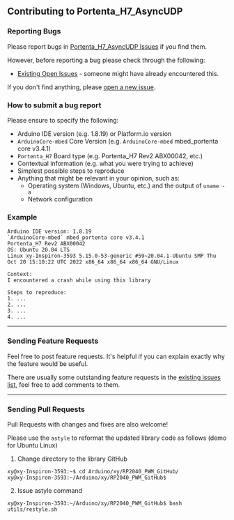 ## Contributing to Portenta_H7_AsyncUDP

### Reporting Bugs

Please report bugs in [Portenta_H7_AsyncUDP Issues](https://github.com/khoih-prog/Portenta_H7_AsyncUDP/issues) if you find them.

However, before reporting a bug please check through the following:

* [Existing Open Issues](https://github.com/khoih-prog/Portenta_H7_AsyncUDP/issues) - someone might have already encountered this.

If you don't find anything, please [open a new issue](https://github.com/khoih-prog/Portenta_H7_AsyncUDP/issues/new).

### How to submit a bug report

Please ensure to specify the following:

* Arduino IDE version (e.g. 1.8.19) or Platform.io version
* `ArduinoCore-mbed` Core Version (e.g. `ArduinoCore-mbed` mbed_portenta core v3.4.1)
* `Portenta_H7` Board type (e.g. Portenta_H7 Rev2 ABX00042, etc.)
* Contextual information (e.g. what you were trying to achieve)
* Simplest possible steps to reproduce
* Anything that might be relevant in your opinion, such as:
  * Operating system (Windows, Ubuntu, etc.) and the output of `uname -a`
  * Network configuration


### Example

```
Arduino IDE version: 1.8.19
`ArduinoCore-mbed` mbed_portenta core v3.4.1
Portenta_H7 Rev2 ABX00042
OS: Ubuntu 20.04 LTS
Linux xy-Inspiron-3593 5.15.0-53-generic #59~20.04.1-Ubuntu SMP Thu Oct 20 15:10:22 UTC 2022 x86_64 x86_64 x86_64 GNU/Linux

Context:
I encountered a crash while using this library

Steps to reproduce:
1. ...
2. ...
3. ...
4. ...
```

---

### Sending Feature Requests

Feel free to post feature requests. It's helpful if you can explain exactly why the feature would be useful.

There are usually some outstanding feature requests in the [existing issues list](https://github.com/khoih-prog/RP2040_PWM/issues?q=is%3Aopen+is%3Aissue+label%3Aenhancement), feel free to add comments to them.

---

### Sending Pull Requests

Pull Requests with changes and fixes are also welcome!

Please use the `astyle` to reformat the updated library code as follows (demo for Ubuntu Linux)

1. Change directory to the library GitHub

```
xy@xy-Inspiron-3593:~$ cd Arduino/xy/RP2040_PWM_GitHub/
xy@xy-Inspiron-3593:~/Arduino/xy/RP2040_PWM_GitHub$
```

2. Issue astyle command

```
xy@xy-Inspiron-3593:~/Arduino/xy/RP2040_PWM_GitHub$ bash utils/restyle.sh
```

